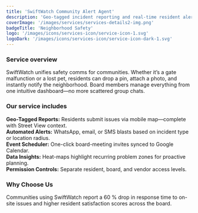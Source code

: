 ```yaml
---
title: 'SwiftWatch Community Alert Agent'
description: 'Geo-tagged incident reporting and real-time resident alerts for HOAs and property managers.'
coverImage: '/images/services/services-details2-img.png'
badgeTitle: 'Neighborhood Safety'
logo: '/images/icons/services-icon/service-icon-1.svg'
logoDark: '/images/icons/services-icon/service-icon-dark-1.svg'
---
```


### Service overview

SwiftWatch unifies safety comms for communities. Whether it’s a gate malfunction or a lost pet, residents can drop a pin, attach a photo, and instantly notify the neighborhood. Board members manage everything from one intuitive dashboard—no more scattered group chats.

### Our service includes

**Geo-Tagged Reports:** Residents submit issues via mobile map—complete with Street View context.  
**Automated Alerts:** WhatsApp, email, or SMS blasts based on incident type or location radius.  
**Event Scheduler:** One-click board-meeting invites synced to Google Calendar.  
**Data Insights:** Heat-maps highlight recurring problem zones for proactive planning.  
**Permission Controls:** Separate resident, board, and vendor access levels.

### Why Choose Us

Communities using SwiftWatch report a 60 % drop in response time to on-site issues and higher resident satisfaction scores across the board.